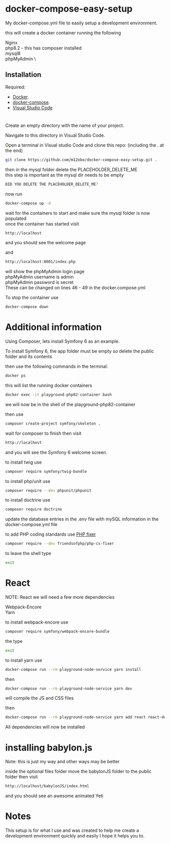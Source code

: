 
# docker-compose-easy-setup

My docker-compose.yml file to easily setup a development environment.

this will create a docker container running the following

Nginx \
php8.2 - this has composer installed \
mysql8 \
phpMyAdmin \

## Installation

Required:
- [Docker](https://docs.docker.com/engine/install/).
- [docker-compose](https://docs.docker.com/compose/install/).
- [Visual Studio Code](https://code.visualstudio.com)

# 
Create an empty directory with the name of your project.

Navigate to this directory in Visual Studio Code.

Open a terminal in Visual studio Code and clone this repo: (including the . at the end)

```bash
git clone https://github.com/m12obo/docker-compose-easy-setup.git .
```
then in the mysql folder delete the PLACEHOLDER_DELETE_ME\
this step is important as the mysql dir needs to be empty

```bash
DID YOU DELETE THE PLACEHOLDER_DELETE_ME?
```
now run 

```bash
docker-compose up -d
```

wait for the containers to start and make sure the mysql folder is now populated\
once the container has started visit 

```bash
http://localhost
```
and you should see the welcome page

and 

```bash
http://localhost:8001/index.php
```
will show the phpMyAdmin login page\
phpMyAdmin username is admin\
phpMyAdmin password is secret\
These can be changed on lines 46 - 49 in the docker.compose.yml

To stop the container use

```bash
docker-compose down
```

# Additional information 

Using Composer, lets install Symfony 6 as an example.

To install Symfony 6, the app folder must be empty so delete the public folder and its contents

then use the following commands in the terminal:

```bash
docker ps
```
this will list the running docker containers

```bash 
docker exec -it playground-php82-container bash
```

we will now be in the shell of the playground-php82-container

then use 

```bash 
composer create-project symfony/skeleton .
```

wait for composer to finish then visit 

```bash
http://localhost
```

and you will see the Symfony 6 welcome screen.


to install twig use 

```bash 
composer require symfony/twig-bundle
```

to install php/unit use 

```bash 
composer require --dev phpunit/phpunit
```

to install doctrine use

```bash 
composer require doctrine
```
 update the database entries in the .env file with mySQL information in the\
 docker-compose.yml file

 to add PHP coding standards use [PHP fixer](https://github.com/PHP-CS-Fixer/PHP-CS-Fixer)

 ```bash
 composer require --dev friendsofphp/php-cs-fixer
 ```

to leave the shell type 

```bash
exit
```

# React

NOTE: React we will need a few more dependencies

Webpack-Encore\
Yarn

to install webpack-encore use

```bash
composer require symfony/webpack-encore-bundle
```

the type

```bash
exit
```

to install yarn use

```bash 
docker-compose run --rm playground-node-service yarn install
```

then

```bash
docker-compose run --rm playground-node-service yarn dev
```

will compile the JS and CSS files 

then

```bash
docker-compose run --rm playground-node-service yarn add react react-dom --dev
```

All dependencies will now be installed


# installing babylon.js

Note: this is just my way and other ways may be better

inside the optional files folder move the babylonJS folder to the public folder then visit

```bash
http://localhost/babylonJS/index.html
```

and you should see an awesome animated Yeti


# Notes

This setup is for what I use and was created to help me create a development environment quickly and easily I hope it helps you to.
